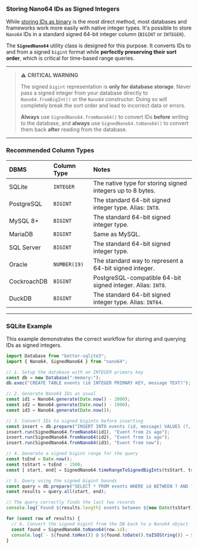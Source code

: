 ### Storing Nano64 IDs as Signed Integers

While [storing IDs as binary](https://github.com/only-cliches/nano64#database-usage) is the most direct method, most databases and frameworks work more easily with native integer types. It's possible to store `Nano64` IDs in a standard signed 64-bit integer column (`BIGINT` or `INTEGER`).

The **`SignedNano64`** utility class is designed for this purpose. It converts IDs to and from a signed `bigint` format while **perfectly preserving their sort order**, which is critical for time-based range queries.

-----

> ⚠️ **CRITICAL WARNING**
>
> The signed `bigint` representation is **only for database storage**. Never pass a signed integer from your database directly to `Nano64.fromBigInt()` or the `Nano64` constructor. Doing so will completely break the sort order and lead to incorrect data or errors.
>
> **Always** use `SignedNano64.fromNano64()` to convert IDs **before** writing to the database, and **always** use `SignedNano64.toNano64()` to convert them back **after** reading from the database.

-----

### Recommended Column Types

| DBMS | Column Type | Notes |
| :--- | :--- | :--- |
| SQLite | `INTEGER` | The native type for storing signed integers up to 8 bytes. |
| PostgreSQL | `BIGINT` | The standard 64-bit signed integer type. Alias: `INT8`. |
| MySQL 8+ | `BIGINT` | The standard 64-bit signed integer type. |
| MariaDB | `BIGINT` | Same as MySQL. |
| SQL Server | `BIGINT` | The standard 64-bit signed integer type. |
| Oracle | `NUMBER(19)` | The standard way to represent a 64-bit signed integer. |
| CockroachDB | `BIGINT` | PostgreSQL-compatible 64-bit signed integer. Alias: `INT8`.|
| DuckDB | `BIGINT` | The standard 64-bit signed integer type. Alias: `INT64`. |

-----

### SQLite Example

This example demonstrates the correct workflow for storing and querying IDs as signed integers.

```js
import Database from "better-sqlite3";
import { Nano64, SignedNano64 } from "nano64";

// 1. Setup the database with an INTEGER primary key
const db = new Database(":memory:");
db.exec("CREATE TABLE events (id INTEGER PRIMARY KEY, message TEXT)");

// 2. Generate Nano64 IDs as usual
const id1 = Nano64.generate(Date.now() - 2000);
const id2 = Nano64.generate(Date.now() - 1000);
const id3 = Nano64.generate(Date.now());  

// 3. Convert IDs to signed bigints before inserting
const insert = db.prepare("INSERT INTO events (id, message) VALUES (?, ?)");
insert.run(SignedNano64.fromNano64(id1), "Event from 2s ago");
insert.run(SignedNano64.fromNano64(id2), "Event from 1s ago");
insert.run(SignedNano64.fromNano64(id3), "Event from now");

// 4. Generate a signed bigint range for the query
const tsEnd = Date.now();
const tsStart = tsEnd - 1500;
const [ start, end] = SignedNano64.timeRangeToSignedBigInts(tsStart, tsEnd);

// 5. Query using the signed bigint bounds
const query = db.prepare("SELECT * FROM events WHERE id BETWEEN ? AND ?");
const results = query.all(start, end);

// The query correctly finds the last two records
console.log(`Found ${results.length} events between ${new Date(tsStart).toISOString()} and ${new Date(tsEnd).toISOString()}`);

for (const row of results) {
  // 6. Convert the signed bigint from the DB back to a Nano64 object
  const found = SignedNano64.toNano64(row.id);
  console.log(`- ${found.toHex()} @ ${found.toDate().toISOString()} → ${row.message}`);
}
```